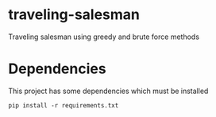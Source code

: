 # traveling-salesman
Traveling salesman using greedy and brute force methods

# Dependencies
This project has some dependencies which must be installed
```
pip install -r requirements.txt
```